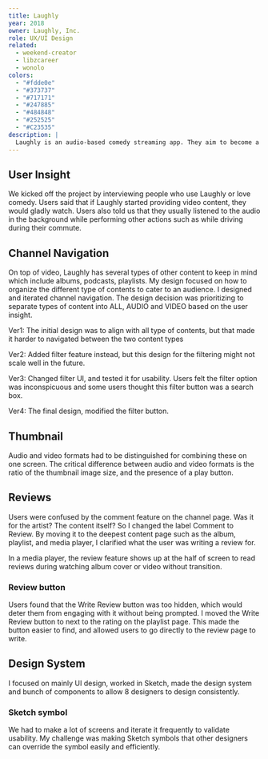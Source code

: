 ```yaml
---
title: Laughly
year: 2018
owner: Laughly, Inc.
role: UX/UI Design
related:
  - weekend-creator
  - libzcareer
  - wonolo
colors:
  - "#fdde0e"
  - "#373737"
  - "#717171"
  - "#247885"
  - "#484848"
  - "#252525"
  - "#C23535"
description: |
  Laughly is an audio-based comedy streaming app. They aim to become a platform that creates and promotes comedic brands at an individual or organizational level. They desired to integrate both audio and video formats into the app, and to bring the audience and comedian together to create a social community. I tackled designing the new channel page structure and led the design team through high-fidelity and prototyping.
---
```


## User Insight

We kicked off the project by interviewing people who use Laughly or love comedy. Users said that if Laughly started providing video content, they would gladly watch. Users also told us that they usually listened to the audio in the background while performing other actions such as while driving during their commute.

<work-media name="scene.jpg" alt="Issue: How can users switch between consuming video and audio easily?" caption="Issue: How can users switch between consuming video and audio easily?" />

## Channel Navigation

<work-media name="channnel_navigation.jpg" alt="Channel navigation" />

On top of video, Laughly has several types of other content to keep in mind which include albums, podcasts, playlists. My design focused on how to organize the different type of contents to cater to an audience.
I designed and iterated channel navigation. The design decision was prioritizing to separate types of content into ALL, AUDIO and VIDEO based on the user insight.

Ver1: The initial design was to align with all type of contents, but that made it harder to navigated between the two content types

Ver2: Added filter feature instead, but this design for the filtering might not scale well in the future.

Ver3: Changed filter UI, and tested it for usability. Users felt the filter option was inconspicuous and some users thought this filter button was a search box.

Ver4: The final design, modified the filter button.

## Thumbnail

<work-media name="media_thumbnails.jpg" alt="Thumbnail" />

Audio and video formats had to be distinguished for combining these on one screen. The critical difference between audio and video formats is the ratio of the thumbnail image size, and the presence of a play button.

## Reviews

<work-media name="review.mp4" alt="Reviews mockup" />

Users were confused by the comment feature on the channel page. Was it for the artist? The content itself?
So I changed the label Comment to Review. By moving it to the deepest content page such as the album, playlist, and media player, I clarified what the user was writing a review for.

In a media player, the review feature shows up at the half of screen to read reviews during watching album cover or video without transition.


### Review button

Users found that the Write Review button was too hidden, which would deter them from engaging with it without being prompted. I moved the Write Review button to next to the rating on the playlist page. This made the button easier to find, and allowed users to go directly to the review page to write.

<work-media name="review_button.jpg" alt="Review button" />

## Design System

<work-media name="design_system_1.png,design_system_2.png,design_system_3.png,design_system_4.png,design_system_5.png,design_system_6.png" />

I focused on mainly UI design, worked in Sketch, made the design system and bunch of components to allow 8 designers to design consistently.

### Sketch symbol

<work-media name="sketch.png" alt="Sketch symbol" />

We had to make a lot of screens and iterate it frequently to validate usability. My challenge was making Sketch symbols that other designers can override the symbol easily and efficiently.

<work-button label="View Prototype" link="https://invis.io/R8G0YLOWE3Y" />
